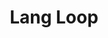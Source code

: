 ---
layout: loop
title: Lang Loop
description: Lang loop.
sidebar: loop
lang: en
subnav: loop_lang
uses_global_argument: true
returns_global_outputs: { countable : true, timestampable : true, versionable : false }
type: lang
arguments :
    - {name: "id", description: "A single lang id.", example: "id=\"2\""}
    - {name: "exclude", description: "A single or list of lang ids.", example: "exclude=\"2\", exclude=\"1,3\""}
    - {name: "default_only", description: "search only default lang", default: "false", example: "default_only=\"true\""}
    - {
      name: "order", description: "A list of values", example: "order=\"reference-reverse\"", default: "create-date-reverse",
      expected_values: [
          {name: "id",           description: "id order"},
          {name: "id_reverse",           description: "reverse id order"},
          {name: "alpha",           description: "alpha order"},
          {name: "alpha_reverse",           description: "alpha order reverse"}
      ]
    }

outputs :
    - {name: "$ID", description: "the order id"}
    - {name: "$TITLE", description: "lang title"}
    - {name: "$CODE", description: "lang code, example : fr"}
    - {name: "$LOCALE", description: "lang locale, example : fr_FR"}
    - {name: "$URL", description: "lang url id one domain for each lang is used"}
    - {name: "$IS_DEFAULT", description: "check if the current is the default one"}
    - {name: "$POSITION", description: "lang position"}


---